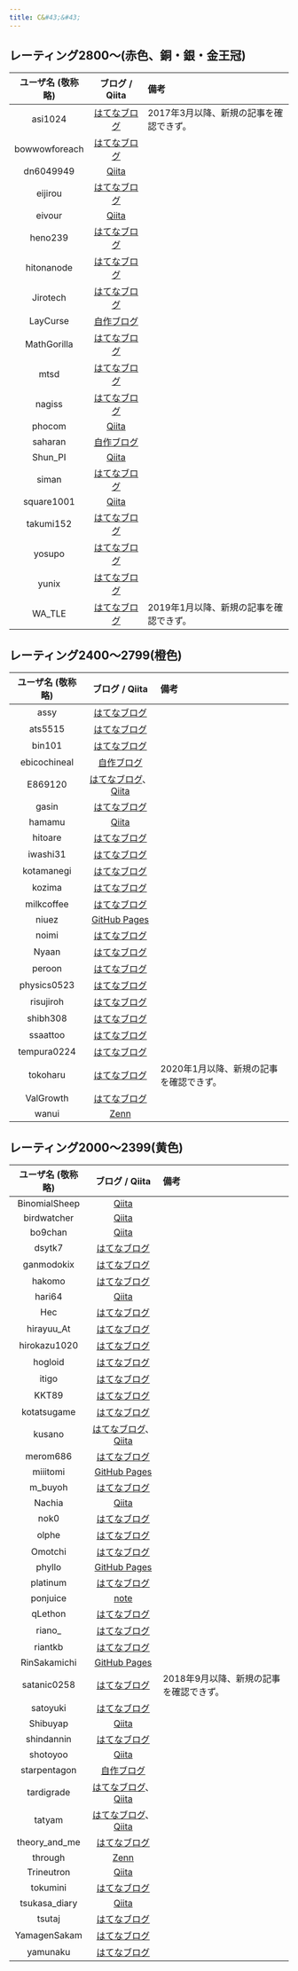```yaml
---
title: C&#43;&#43;
---
```


## レーティング2800〜(赤色、銅・銀・金王冠)

|ユーザ名 (敬称略)|ブログ / Qiita|備考|
|:--:|:--:|:--|
|asi1024|[はてなブログ](https://asi1024.hatenablog.com/)|2017年3月以降、新規の記事を確認できず。|
|bowwowforeach|[はてなブログ](https://bowwowforeach.hatenablog.com/)||
|dn6049949|[Qiita](https://qiita.com/dn6049949)||
|eijirou|[はてなブログ](https://eijirou-kyopro.hatenablog.com/)||
|eivour|[Qiita](https://qiita.com/contramundum)||
|heno239|[はてなブログ](https://heno239.hatenablog.com/)||
|hitonanode|[はてなブログ](https://rsm9.hatenablog.com/)||
|Jirotech|[はてなブログ](https://shuu0914.hatenablog.com/)||
|LayCurse|[自作ブログ](http://rsujskf.s602.xrea.com/)||
|MathGorilla|[はてなブログ](https://math-gorilla.hatenablog.com)||
|mtsd|[はてなブログ](https://mtsd-programming.hatenablog.com/)||
|nagiss|[はてなブログ](https://nagiss.hateblo.jp/)||
|phocom|[Qiita](https://qiita.com/phocom)||
|saharan|[自作ブログ](https://blog.oimo.io/)||
|Shun_PI|[Qiita](https://qiita.com/Shun_PI)||
|siman|[はてなブログ](https://simanman.hatenablog.com/)||
|square1001|[Qiita](https://qiita.com/square1001)||
|takumi152|[はてなブログ](https://takumi152.hatenablog.jp/)||
|yosupo|[はてなブログ](https://yosupo.hatenablog.com/)||
|yunix|[はてなブログ](https://yunix-kyopro.hatenablog.com/)||
|WA_TLE|[はてなブログ](https://watle.hatenablog.com/)|2019年1月以降、新規の記事を確認できず。|

## レーティング2400〜2799(橙色)

|ユーザ名 (敬称略)|ブログ / Qiita|備考|
|:--:|:--:|:--|
|assy|[はてなブログ](https://assy.hatenablog.jp/)||
|ats5515|[はてなブログ](https://ats5515.hatenablog.com/)||
|bin101|[はてなブログ](https://bin101.hatenablog.com/)||
|ebicochineal|[自作ブログ](http://ebicochineal.blogspot.com/)||
|E869120|[はてなブログ](https://e869120.hatenablog.com/)、[Qiita](https://qiita.com/e869120)||
|gasin|[はてなブログ](https://gasin.hatenadiary.jp/)||
|hamamu|[Qiita](https://qiita.com/hamamu)||
|hitoare|[はてなブログ](https://hitoare.hatenablog.com/)||
|iwashi31|[はてなブログ](https://iwashi31.hatenablog.com/)||
|kotamanegi|[はてなブログ](https://kotamanegi.hatenablog.com/)||
|kozima|[はてなブログ](https://lkozima.hatenablog.com/)||
|milkcoffee|[はてなブログ](https://milkcoffee.hatenablog.jp/)||
|niuez|[GitHub Pages](https://niuez.github.io/)||
|noimi|[はてなブログ](https://noimi.hatenablog.com/)||
|Nyaan|[はてなブログ](https://nyaan.hatenablog.com/)||
|peroon|[はてなブログ](https://perogram.hateblo.jp/)||
|physics0523|[はてなブログ](https://physics0523.hatenablog.com/)||
|risujiroh|[はてなブログ](https://risujiroh.hatenablog.com/)||
|shibh308|[はてなブログ](https://shibh308.hatenablog.com/)||
|ssaattoo|[はてなブログ](https://ssaattoo.hatenablog.com/)||
|tempura0224|[はてなブログ](https://tempura0224.hatenablog.com/)||
|tokoharu|[はてなブログ](https://tokoharuland.hateblo.jp/)|2020年1月以降、新規の記事を確認できず。|
|ValGrowth|[はてなブログ](https://valgrowth.hatenablog.com/archive)||
|wanui|[Zenn](https://zenn.dev/gmeriaog)||

## レーティング2000〜2399(黄色)

|ユーザ名 (敬称略)|ブログ / Qiita|備考|
|:--:|:--:|:--|
|BinomialSheep|[Qiita](https://qiita.com/BinomialSheep/items/e7a717f34e6991affa1c)||
|birdwatcher|[Qiita](https://qiita.com/birdwatcher)||
|bo9chan|[Qiita](https://qiita.com/bo9chan)||
|dsytk7|[はてなブログ](https://dsytk7.hateblo.jp)||
|ganmodokix|[はてなブログ](https://aprilganmo.hatenablog.com/)||
|hakomo|[はてなブログ](https://hakomof.hatenablog.com/)||
|hari64|[Qiita](https://qiita.com/hari64)||
|Hec|[はてなブログ](https://osrehun.hatenadiary.jp/)||
|hirayuu_At|[はてなブログ](https://halc-kyopro.hatenablog.com/)||
|hirokazu1020|[はてなブログ](https://hirokazu1020.hatenablog.com/)||
|hogloid|[はてなブログ](https://hogloid.hatenablog.com/)||
|itigo|[はてなブログ](https://ichigokunn.hatenablog.com/)||
|KKT89|[はてなブログ](https://kkt89.hatenablog.com/)||
|kotatsugame|[はてなブログ](https://kotatsugame.hatenablog.com/)||
|kusano|[はてなブログ](https://kusano-k.hatenablog.com/)、[Qiita](https://qiita.com/kusano_k)||
|merom686|[はてなブログ](https://merom686.hatenablog.com/)||
|miiitomi|[GitHub Pages](https://miiitomi.github.io/categories/%E7%AB%B6%E3%83%97%E3%83%AD/)||
|m_buyoh|[はてなブログ](https://buyoh.hateblo.jp/)||
|Nachia|[Qiita](https://qiita.com/Nachia)||
|nok0|[はてなブログ](https://tsuchi.hateblo.jp/)||
|olphe|[はてなブログ](https://olphe.hatenablog.com/)||
|Omotchi|[はてなブログ](https://omotchi.hateblo.jp/)||
|phyllo|[GitHub Pages](https://jetbead.github.io/AtCoderHeuristicContestMemo/)||
|platinum|[はてなブログ](https://platinum-prog.hatenablog.com/)||
|ponjuice|[note](https://note.com/ponjuice0)||
|qLethon|[はてなブログ](https://qlethon.hatenablog.com/)||
|riano_|[はてなブログ](https://seashellpink-frostywhite.hatenablog.com/)||
|riantkb|[はてなブログ](https://rian.hatenablog.jp/)||
|RinSakamichi|[GitHub Pages](https://rinsakamichi.github.io/)||
|satanic0258|[はてなブログ](https://satanic0258.hatenablog.com/)|2018年9月以降、新規の記事を確認できず。|
|satoyuki|[はてなブログ](https://tomatokiraida52.hatenablog.com)||
|Shibuyap|[Qiita](https://qiita.com/Shibuyap)||
|shindannin|[はてなブログ](https://shindannin.hatenadiary.com/)||
|shotoyoo|[Qiita](https://qiita.com/shotoyoo)||
|starpentagon|[自作ブログ](https://starpentagon.net/analytics/category/%e7%ab%b6%e6%8a%80%e3%83%97%e3%83%ad%e3%82%b0%e3%83%a9%e3%83%9f%e3%83%b3%e3%82%b0/)||
|tardigrade|[はてなブログ](https://tardigrade.hatenablog.com/)、[Qiita](https://qiita.com/TARDIGRADE)||
|tatyam|[はてなブログ](https://tatyam.hatenablog.com/)、[Qiita](https://qiita.com/tatyam)||
|theory_and_me|[はてなブログ](https://theory-and-me.hatenablog.com/)||
|through|[Zenn](https://zenn.dev/through)||
|Trineutron|[Qiita](https://qiita.com/trineutron)||
|tokumini|[はてなブログ](https://tokumini.hatenablog.com/)||
|tsukasa_diary|[Qiita](https://qiita.com/tsukasa__diary)||
|tsutaj|[はてなブログ](https://tsutaj.hatenablog.com/)||
|YamagenSakam|[はてなブログ](https://yamagensakam.hatenablog.com/)||
|yamunaku|[はてなブログ](https://yamunaku.hatenablog.com/)||

